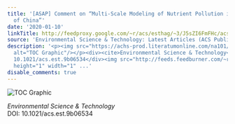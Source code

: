 ```yaml
---
title: '[ASAP] Comment on “Multi-Scale Modeling of Nutrient Pollution in the Rivers
  of China”'
date: '2020-01-10'
linkTitle: http://feedproxy.google.com/~r/acs/esthag/~3/J5sZI6FmFHc/acs.est.9b06534
source: 'Environmental Science & Technology: Latest Articles (ACS Publications)'
description: '<p><img src="https://achs-prod.literatumonline.com/na101/home/literatum/publisher/achs/journals/content/esthag/0/esthag.ahead-of-print/acs.est.9b06534/20200110/images/medium/es9b06534_0001.gif"
  alt="TOC Graphic"/></p><div><cite>Environmental Science & Technology</cite></div><div>DOI:
  10.1021/acs.est.9b06534</div><img src="http://feeds.feedburner.com/~r/acs/esthag/~4/J5sZI6FmFHc"
  height="1" width="1" ...'
disable_comments: true
---
```

<p><img src="https://achs-prod.literatumonline.com/na101/home/literatum/publisher/achs/journals/content/esthag/0/esthag.ahead-of-print/acs.est.9b06534/20200110/images/medium/es9b06534_0001.gif" alt="TOC Graphic"/></p><div><cite>Environmental Science & Technology</cite></div><div>DOI: 10.1021/acs.est.9b06534</div><img src="http://feeds.feedburner.com/~r/acs/esthag/~4/J5sZI6FmFHc" height="1" width="1" ...